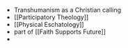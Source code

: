 - Transhumanism as a Christian calling
- [[Participatory Theology]]
- [[Physical Eschatology]]
- part of [[Faith Supports Future]]
- 
